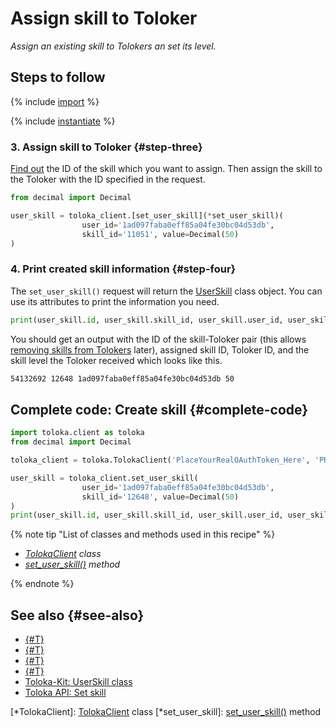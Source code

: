 # Assign skill to Toloker

_Assign an existing skill to Tolokers an set its level._

## Steps to follow

{% include [import](../_includes/recipes/import.md) %}

{% include [instantiate](../_includes/recipes/instantiate.md) %}

### 3. Assign skill to Toloker {#step-three}

[Find out](get-skills.md) the ID of the skill which you want to assign. Then assign the skill to the Toloker with the ID specified in the request.

```python
from decimal import Decimal

user_skill = toloka_client.[set_user_skill](*set_user_skill)(
                user_id='1ad097faba0eff85a04fe30bc04d53db',
                skill_id='11051', value=Decimal(50)
)
```

### 4. Print created skill information {#step-four}

The `set_user_skill()` request will return the [UserSkill](../reference/toloka.client.user_skill.UserSkill.md) class object. You can use its attributes to print the information you need.

```python
print(user_skill.id, user_skill.skill_id, user_skill.user_id, user_skill.value)
```

You should get an output with the ID of the skill-Toloker pair (this allows [removing skills from Tolokers](delete-user-skill.md) later), assigned skill ID, Toloker ID, and the skill level the Toloker received which looks like this.

```bash
54132692 12648 1ad097faba0eff85a04fe30bc04d53db 50
```

## Complete code: Create skill {#complete-code}

```python
import toloka.client as toloka
from decimal import Decimal

toloka_client = toloka.TolokaClient('PlaceYourRealOAuthToken_Here', 'PRODUCTION')

user_skill = toloka_client.set_user_skill(
                user_id='1ad097faba0eff85a04fe30bc04d53db',
                skill_id='12648', value=Decimal(50)
)
print(user_skill.id, user_skill.skill_id, user_skill.user_id, user_skill.value)
```

{% note tip "List of classes and methods used in this recipe" %}

- _[TolokaClient](../reference/toloka.client.TolokaClient.md) class_
- _[set_user_skill()](../reference/toloka.client.TolokaClient.set_user_skill.md) method_

{% endnote %}

## See also {#see-also}

- [{#T}](../../guide/concepts/overview.md)
- [{#T}](learn-basics.md)
- [{#T}](use-cases.md)
- [{#T}](get-skills.md)
- [Toloka-Kit: UserSkill class](../reference/toloka.client.user_skill.UserSkill.md)
- [Toloka API: Set skill](https://toloka.ai/docs/api/api-reference/#put-/user-skills)

[*TolokaClient]: [TolokaClient](../reference/toloka.client.TolokaClient.md) class
[*set_user_skill]: [set_user_skill()](../reference/toloka.client.TolokaClient.set_user_skill.md) method